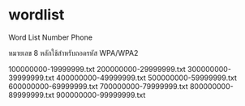 # wordlist
Word List Number Phone

หมายเลข 8 หลักใช้สำหรับถอดรหัส WPA/WPA2

100000000-19999999.txt 
200000000-29999999.txt 
300000000-39999999.txt
400000000-49999999.txt
500000000-59999999.txt
600000000-69999999.txt
700000000-79999999.txt
800000000-89999999.txt
900000000-99999999.txt
